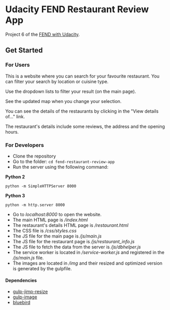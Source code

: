 # Udacity FEND Restaurant Review App

Project 6 of the [FEND with Udacity](https://eu.udacity.com/course/front-end-web-developer-nanodegree--nd001).


## Get Started

### For Users

This is a website where you can search for your favourite restaurant. You can filter your search by location or cuisine type.

Use the dropdown lists to filter your result (on the main page).

See the updated map when you change your selection.

You can see the details of the restaurants by clicking in the "View details of..." link.

The restaurant's details include some reviews, the address and the opening hours.

### For Developers

- Clone the repository
- Go to the folder: `cd fend-restaurant-review-app`
- Run the server using the following command:

**Python 2**

`python -m SimpleHTTPServer 8000`


**Python 3**

`python -m http.server 8000`


- Go to _localhost:8000_ to open the website.
- The main HTML page is _/index.html_
- The restaurant's details HTML page is _/restaurant.html_
- The CSS file is _/css/styles.css_
- The JS file for the main page is _/js/main.js_
- The JS file for the restaurant page is _/js/restaurant_info.js_
- The JS file to fetch the data from the server is _/js/dbhelper.js_
- The service worker is located in _/service-worker.js_ and registered in the _/js/main.js_ file.
- The images are located in _/img_ and their resized and optimized version is generated by the gulpfile.

#### Dependencies

- [gulp-jimp-resize](https://www.npmjs.com/package/gulp-jimp-resize)
- [gulp-image](https://www.npmjs.com/package/gulp-image)
- [bluebird](https://www.npmjs.com/package/bluebird)
